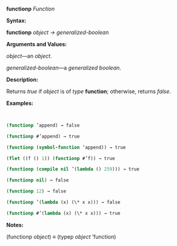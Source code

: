 **functionp** *Function* 



**Syntax:** 



**functionp** *object → generalized-boolean* 



**Arguments and Values:** 



*object*—an *object*. 



*generalized-boolean*—a *generalized boolean*. 



**Description:** 



Returns *true* if *object* is of *type* **function**; otherwise, returns *false*. 



**Examples:**
```lisp
 

(functionp ’append) → false 

(functionp #’append) → true 

(functionp (symbol-function ’append)) → true 

(flet ((f () 1)) (functionp #’f)) → true 

(functionp (compile nil ’(lambda () 259))) → true 

(functionp nil) → false 

(functionp 12) → false 

(functionp ’(lambda (x) (\* x x))) → false 

(functionp #’(lambda (x) (\* x x))) → true 


```
**Notes:** 



(functionp *object*) *≡* (typep *object* ’function) 



